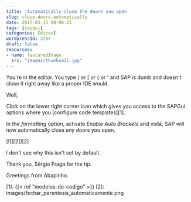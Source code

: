 ```yaml
---
title: 'Automatically close the doors you open'
slug: close-doors-automatically
date: 2017-03-13 09:00:21
tags: [sapgui]
categories: [dicas]
wordpressId: 3765
draft: false
resources:
- name: featuredImage
  src: "images/thumbnail.jpg"
---
```

You're in the editor. You type ( or [ or { or ' and SAP is dumb and doesn't close it right away like a proper IDE would.

Well,

Click on the lower right corner icon which gives you access to the SAPGui options where you [configure code templates][1].

In the _formatting_ option, activate _Enable Auto Brackets_ and voilá, SAP will now automatically close any doors you open.

[![][2]][2]

I don't see why this isn't set by default.

Thank you, Sérgio Fraga for the tip.

Greetings from Abapinho.

   [1]: {{< ref "modelos-de-codigo" >}}
   [2]: images/fechar_parentesis_automaticamente.png
